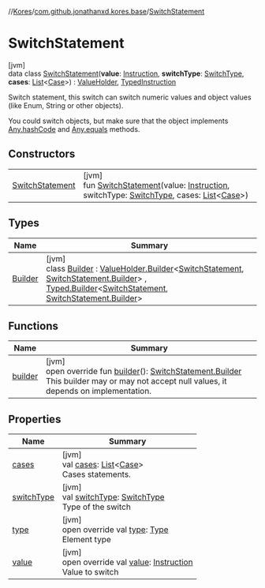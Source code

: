 //[Kores](../../../index.md)/[com.github.jonathanxd.kores.base](../index.md)/[SwitchStatement](index.md)

# SwitchStatement

[jvm]\
data class [SwitchStatement](index.md)(**value**: [Instruction](../../com.github.jonathanxd.kores/-instruction/index.md), **switchType**: [SwitchType](../-switch-type/index.md), **cases**: [List](https://kotlinlang.org/api/latest/jvm/stdlib/kotlin.collections/-list/index.html)<[Case](../-case/index.md)>) : [ValueHolder](../-value-holder/index.md), [TypedInstruction](../-typed-instruction/index.md)

Switch statement, this switch can switch numeric values and object values (like Enum, String or other objects).

You could switch objects, but make sure that the object implements [Any.hashCode](https://kotlinlang.org/api/latest/jvm/stdlib/kotlin/-any/hash-code.html) and [Any.equals](https://kotlinlang.org/api/latest/jvm/stdlib/kotlin/-any/equals.html) methods.

## Constructors

| | |
|---|---|
| [SwitchStatement](-switch-statement.md) | [jvm]<br>fun [SwitchStatement](-switch-statement.md)(value: [Instruction](../../com.github.jonathanxd.kores/-instruction/index.md), switchType: [SwitchType](../-switch-type/index.md), cases: [List](https://kotlinlang.org/api/latest/jvm/stdlib/kotlin.collections/-list/index.html)<[Case](../-case/index.md)>) |

## Types

| Name | Summary |
|---|---|
| [Builder](-builder/index.md) | [jvm]<br>class [Builder](-builder/index.md) : [ValueHolder.Builder](../-value-holder/-builder/index.md)<[SwitchStatement](index.md), [SwitchStatement.Builder](-builder/index.md)> , [Typed.Builder](../-typed/-builder/index.md)<[SwitchStatement](index.md), [SwitchStatement.Builder](-builder/index.md)> |

## Functions

| Name | Summary |
|---|---|
| [builder](builder.md) | [jvm]<br>open override fun [builder](builder.md)(): [SwitchStatement.Builder](-builder/index.md)<br>This builder may or may not accept null values, it depends on implementation. |

## Properties

| Name | Summary |
|---|---|
| [cases](cases.md) | [jvm]<br>val [cases](cases.md): [List](https://kotlinlang.org/api/latest/jvm/stdlib/kotlin.collections/-list/index.html)<[Case](../-case/index.md)><br>Cases statements. |
| [switchType](switch-type.md) | [jvm]<br>val [switchType](switch-type.md): [SwitchType](../-switch-type/index.md)<br>Type of the switch |
| [type](type.md) | [jvm]<br>open override val [type](type.md): [Type](https://docs.oracle.com/javase/8/docs/api/java/lang/reflect/Type.html)<br>Element type |
| [value](value.md) | [jvm]<br>open override val [value](value.md): [Instruction](../../com.github.jonathanxd.kores/-instruction/index.md)<br>Value to switch |
